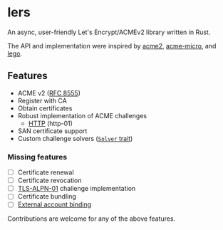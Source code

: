 # lers

An async, user-friendly Let's Encrypt/ACMEv2 library written in Rust.

The API and implementation were inspired by [acme2][], [acme-micro][], and [lego][].

## Features
- ACME v2 ([RFC 8555][])
- Register with CA
- Obtain certificates
- Robust implementation of ACME challenges
  - [HTTP][] (http-01)
- SAN certificate support
- Custom challenge solvers ([`Solver` trait][])

### Missing features

- [ ] Certificate renewal
- [ ] Certificate revocation
- [ ] [TLS-ALPN-01][] challenge implementation
- [ ] Certificate bundling
- [ ] [External account binding][]

Contributions are welcome for any of the above features.

[acme2]: https://github.com/lucacasonato/acme2
[acme-micro]: https://github.com/kpcyrd/acme-micro
[lego]: https://github.com/go-acme/lego
[RFC 8555]: https://www.rfc-editor.org/rfc/rfc8555.html
[HTTP]: https://docs.rs/lers/latest/lers/solver/struct.Http01Solver.html
[`Solver` trait]: https://docs.rs/lers/latest/lers/solver/trait.Solver.html
[TLS-ALPN-01]: https://www.rfc-editor.org/rfc/rfc8737.html
[External account binding]: https://www.rfc-editor.org/rfc/rfc8555.html#page-38
